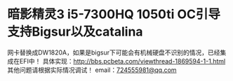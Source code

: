 # 暗影精灵3 i5-7300HQ 1050ti OC引导 支持Bigsur以及catalina
网卡替换成DW1820A，如果是bigsur下可能会有机械硬盘不识别的情况，已经集成在EFI中！
具体实现：http://bbs.pcbeta.com/viewthread-1869594-1-1.html
其他问题请根据实际情况调试！
email：724555981@qq.com
